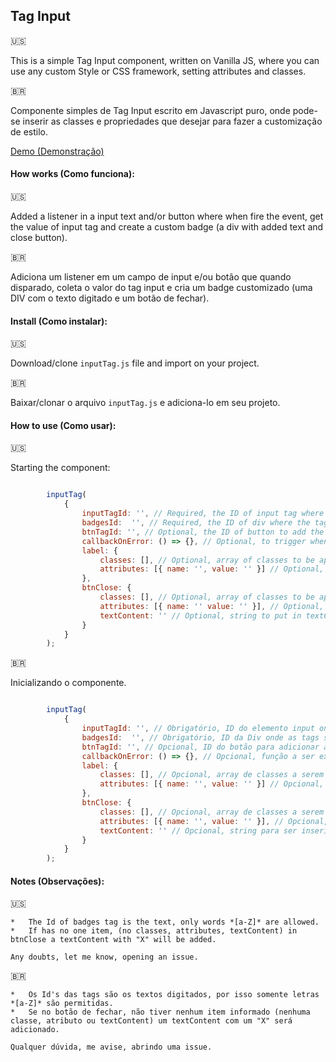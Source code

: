  ## Tag Input

 :us: 

 This is a simple Tag Input component, written on Vanilla JS, where you can use any custom Style or CSS framework, setting attributes and classes.


 :brazil:

Componente simples de Tag Input escrito em Javascript puro, onde pode-se inserir as classes e propriedades que desejar para fazer a customização de estilo.

[Demo (Demonstração)](https://daeleduardo.github.io/input-tag/index.html)

#### How works (Como funciona):

 :us: 

Added a listener in a input text and/or button where when fire the event, get the value of input tag and create a custom badge (a div with added text and close button).

 :brazil:

 Adiciona um listener em um campo de input e/ou botão que quando disparado, coleta o valor do tag input e cria um badge customizado (uma DIV com o texto digitado e um botão de fechar).

#### Install (Como instalar):

 :us: 

Download/clone `inputTag.js` file and import on your project.

 :brazil:

 Baixar/clonar o arquivo `inputTag.js` e adiciona-lo em seu projeto.

 #### How to use (Como usar):

 :us: 

Starting the component:

```javascript

		inputTag(
			{
				inputTagId: '', // Required, the ID of input tag where text are tipped.
				badgesId:  '', // Required, the ID of div where the tags will be insert.
				btnTagId: '', // Optional, the ID of button to add the tags.
				callbackOnError: () => {}, // Optional, to trigger when a non suportted text tag are tipped.
				label: {
					classes: [], // Optional, array of classes to be applied on tag.
                    attributes: [{ name: '', value: '' }] // Optional, array of objects with attributes to be applied on tag.
				},
				btnClose: {
					classes: [], // Optional, array of classes to be applied on close button inside the tag.
					attributes: [{ name: '' value: '' }], // Optional, array of objects with attributes to be applied on close button inside the tag.
                    textContent: '' // Optional, string to put in textContent property on close button inside the tag.
				}
			}
		);
```

 :brazil:

Inicializando o componente.

```javascript

		inputTag(
			{
				inputTagId: '', // Obrigatório, ID do elemento input onde o texto será inserido.
				badgesId:  '', // Obrigatório, ID da Div onde as tags serão inseridas.
				btnTagId: '', // Opcional, ID do botão para adicionar as tags.
				callbackOnError: () => {}, // Opcional, função a ser executada quando os dados inseridos forem incorretos.
				label: {
					classes: [], // Opcional, array de classes a serem inseridas na Tag.
                    attributes: [{ name: '', value: '' }] // Opcional, array de objetos com os atributos para serem aplicados na tag.
				},
				btnClose: {
					classes: [], // Opcional, array de classes a serem inseridas no botão fechar.
					attributes: [{ name: '', value: '' }], // Opcional, array de objetos com os atributos para serem aplicados no botão fechar.
                    textContent: '' // Opcional, string para ser inserida na propriedade textContent do botão fechar.
				}
			}
		);
```

  #### Notes (Observações):
  
   :us:

    *   The Id of badges tag is the text, only words *[a-Z]* are allowed.
    *   If has no one item, (no classes, attributes, textContent) in btnClose a textContent with "X" will be added.

    Any doubts, let me know, opening an issue.
    
   :brazil:

    *   Os Id's das tags são os textos digitados, por isso somente letras *[a-Z]* são permitidas.
    *   Se no botão de fechar, não tiver nenhum item informado (nenhuma classe, atributo ou textContent) um textContent com um "X" será adicionado.

    Qualquer dúvida, me avise, abrindo uma issue.